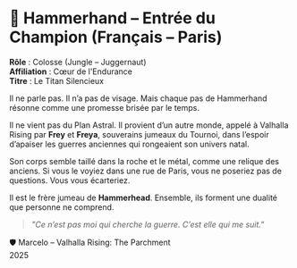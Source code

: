 # 📜 Hammerhand – Entrée du Champion (Français – Paris)

**Rôle** : Colosse (Jungle – Juggernaut)  
**Affiliation** : Cœur de l'Endurance  
**Titre** : Le Titan Silencieux

Il ne parle pas. Il n’a pas de visage. Mais chaque pas de Hammerhand résonne comme une promesse brisée par le temps.

Il ne vient pas du Plan Astral. Il provient d’un autre monde, appelé à Valhalla Rising par **Frey** et **Freya**, souverains jumeaux du Tournoi, dans l’espoir d’apaiser les guerres anciennes qui rongeaient son univers natal.

Son corps semble taillé dans la roche et le métal, comme une relique des anciens. Si vous le voyiez dans une rue de Paris, vous ne poseriez pas de questions. Vous vous écarteriez.

Il est le frère jumeau de **Hammerhead**. Ensemble, ils forment une dualité que personne ne comprend.

> *"Ce n’est pas moi qui cherche la guerre. C’est elle qui me suit."*

🛡️ Marcelo – Valhalla Rising: The Parchment  
2025
